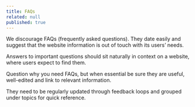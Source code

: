 ```yaml
---
title: FAQs
related: null
published: true
---
```


We discourage FAQs (frequently asked questions). They date easily and suggest that the website information is out of touch with its users’ needs. 

Answers to important questions should sit naturally in context on a website, where users expect to find them. 

Question why you need FAQs, but when essential be sure they are useful, well-edited and link to relevant information.  

They need to be regularly updated through feedback loops and grouped under topics for quick reference.
